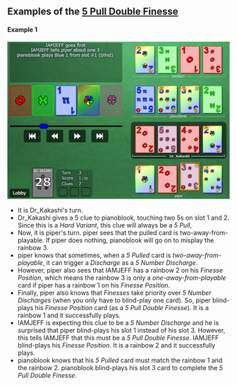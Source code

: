 ## Examples of the [5 Pull Double Finesse](../Reference.md#the-5-pull-double-finesse)

#### Example 1

![Example Screenshot](https://raw.githubusercontent.com/Zamiell/hanabi-conventions/master/img/examples/5_pull_double_finesse.png)

- It is Dr_Kakashi's turn.
- Dr_Kakashi gives a 5 clue to pianoblook, touching two 5s on slot 1 and 2. Since this is a *Hard Variant*, this clue will always be a *5 Pull*,
- Now, it is piper's turn. piper sees that the pulled card is two-away-from-playable. If piper does nothing, pianoblook will go on to misplay the rainbow 3.
- piper knows that sometimes, when a *5 Pulled* card is *two-away-from-playable*, it can trigger a *Discharge* as a *5 Number Discharge*.
- However, piper also sees that IAMJEFF has a rainbow 2 on his *Finesse Position*, which means the rainbow 3 is only a *one-away-from-playable* card if piper has a rainbow 1 on his *Finesse Position*.
- Finally, piper also knows that *Finesses* take priority over *5 Number Discharges* (when you only have to blind-play one card). So, piper blind-plays his *Finesse Position* card (as a *5 Pull Double Finesse*). It is a rainbow 1 and it successfully plays.
- IAMJEFF is expecting this clue to be a *5 Number Discharge* and he is surprised that piper blind-plays his slot 1 instead of his slot 3. However, this tells IAMJEFF that this must be a *5 Pull Double Finesse*. IAMJEFF blind-plays his *Finesse Position*. It is a rainbow 2 and it successfully plays.
- pianoblook knows that his *5 Pulled* card must match the rainbow 1 and the rainbow 2. pianoblook blind-plays his slot 3 card to complete the *5 Pull Double Finesse*.
